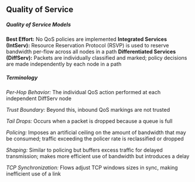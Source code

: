## Quality of Service

##### Quality of Service Models

**Best Effort:** No QoS policies are implemented
**Integrated Services (IntServ):** Resource Reservation Protocol (RSVP) is used to reserve bandwidth per-flow across all nodes in a path
**Differentiated Services (DiffServ):** Packets are individually classified and marked; policy decisions are made independently by each node in a path

##### Terminology

*Per-Hop Behavior:* The individual QoS action performed at each independent DiffServ node 

*Trust Boundary:* Beyond this, inbound QoS markings are not trusted 

*Tail Drops:* Occurs when a packet is dropped because a queue is full 

*Policing:* Imposes an artificial ceiling on the amount of bandwidth that may be consumed; traffic exceeding the policer rate is reclassified or dropped

*Shaping:* Similar to policing but buffers excess traffic for delayed transmission; makes more efficient use of bandwidth but introduces a delay

*TCP Synchronization:* Flows adjust TCP windows sizes in sync, making inefficient use of a link